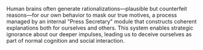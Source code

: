 Human brains often generate rationalizations—plausible but counterfeit reasons—for our own behavior to mask our true motives, a process managed by an internal "Press Secretary" module that constructs coherent explanations both for ourselves and others. This system enables strategic ignorance about our deeper impulses, leading us to deceive ourselves as part of normal cognition and social interaction.
